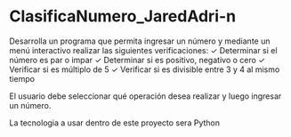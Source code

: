 # ClasificaNumero_JaredAdri-n
Desarrolla un programa que permita ingresar un número y mediante un menú interactivo
realizar las siguientes verificaciones:
✓ Determinar si el número es par o impar
✓ Determinar si es positivo, negativo o cero
✓ Verificar si es múltiplo de 5
✓ Verificar si es divisible entre 3 y 4 al mismo tiempo

El usuario debe seleccionar qué operación desea realizar y luego ingresar un número.

La tecnologia a usar dentro de este proyecto sera Python